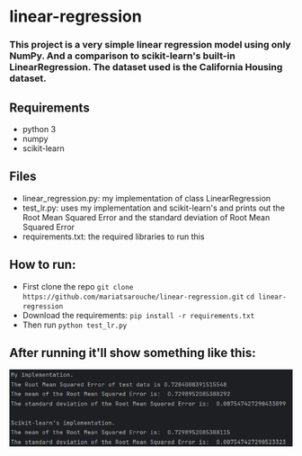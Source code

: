 # linear-regression

### This project is a very simple linear regression model using only NumPy. And a comparison to scikit-learn's built-in LinearRegression. The dataset used is the California Housing dataset.

## Requirements 
- python 3
- numpy
- scikit-learn

## Files
- linear_regression.py: my implementation of class LinearRegression
- test_lr.py: uses my implementation and scikit-learn's and prints out the Root Mean Squared Error and the standard deviation of Root Mean Squared Error
- requirements.txt: the required libraries to run this

## How to run:
- First clone the repo
`git clone https://github.com/mariatsarouche/linear-regression.git`
`cd linear-regression`
- Download the requirements:
`pip install -r requirements.txt`
- Then run
`python test_lr.py`

## After running it'll show something like this:
![img.png](img.png)
